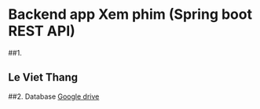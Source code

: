 # Backend app Xem phim (Spring boot REST API)
##1. <h2>Le Viet Thang</h2>
##2. Database <a href="https://drive.google.com/file/d/1L4XnIQhZMrgH-euAXHe49mCHMsd45gQ-/view?usp=sharing"  target="_blank">Google drive</a>

